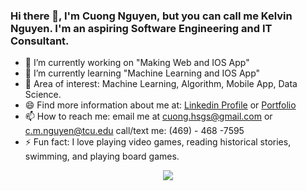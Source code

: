 ### Hi there 👋, **I'm Cuong Nguyen, but you can call me Kelvin Nguyen. I'm an aspiring Software Engineering and IT Consultant.**


- 🔭 I’m currently working on "Making Web and IOS App"
- 🌱 I’m currently learning "Machine Learning and IOS App"
- 👯 Area of interest: Machine Learning, Algorithm, Mobile App, Data Science.
- 😄 Find more information about me at: [Linkedin Profile](https://linkedin.com/in/cuongtcu) or [Portfolio](https://cmnguyen.me)
- 📫 How to reach me: email me at cuong.hsgs@gmail.com or c.m.nguyen@tcu.edu call/text me: (469) - 468 -7595
- ⚡ Fun fact: I love playing video games, reading historical stories, swimming, and playing board games.

<div align="center">
  <img align="center" src="https://github-readme-stats.anuraghazra1.vercel.app/api?username=BiKunTin&show_icons=true" />
</div>
<!--
**BiKunTin/bikuntin** is a ✨ _special_ ✨ repository because its `README.md` (this file) appears on your GitHub profile.

Here are some ideas to get you started:


-->
